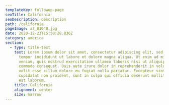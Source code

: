 ```yaml
---
templateKey: followup-page
seoTitle: California
seoDescription: description
path: /california
pageImage: a7_01040.jpg
date: 2020-12-23T15:50:28.836Z
category: america
section:
  - type: title-text
    text: Lorem ipsum dolor sit amet, consectetur adipiscing elit, sed do eiusmod
      tempor incididunt ut labore et dolore magna aliqua. Ut enim ad minim
      veniam, quis nostrud exercitation ullamco laboris nisi ut aliquip ex ea
      commodo consequat. Duis aute irure dolor in reprehenderit in voluptate
      velit esse cillum dolore eu fugiat nulla pariatur. Excepteur sint occaecat
      cupidatat non proident, sunt in culpa qui officia deserunt mollit anim id
      est laborum.
    title: California
    alignment: center
    size: narrow
---
```

